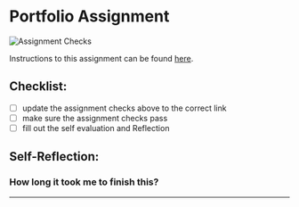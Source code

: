 Portfolio Assignment
==========================================
![Assignment Checks](https://github.com/IT3049C/test-portfolio/workflows/Assignment%20Checks/badge.svg)

Instructions to this assignment can be found [here](https://it3049c.github.io/Material/Assignments/1.Online_Portfolio/).
## Checklist:
- [ ] update the assignment checks above to the correct link
- [ ] make sure the assignment checks pass
- [ ] fill out the self evaluation and Reflection

## Self-Reflection:


### How long it took me to finish this?

-----------------------
